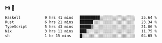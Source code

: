 ### Hi 👋

<!--START_SECTION:waka-->

```txt
Haskell           9 hrs 41 mins   █████████░░░░░░░░░░░░░░░░   35.64 %
Rust              6 hrs 21 mins   ██████░░░░░░░░░░░░░░░░░░░   23.34 %
TypeScript        5 hrs 43 mins   █████▒░░░░░░░░░░░░░░░░░░░   21.06 %
Nix               3 hrs 11 mins   ███░░░░░░░░░░░░░░░░░░░░░░   11.75 %
sh                1 hr 15 mins    █░░░░░░░░░░░░░░░░░░░░░░░░   04.65 %
```

<!--END_SECTION:waka-->
